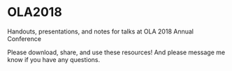 # OLA2018
Handouts, presentations, and notes for talks at OLA 2018 Annual Conference

Please download, share, and use these resources! And please message me know if you have any questions.
